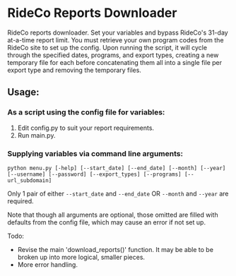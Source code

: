 # RideCo Reports Downloader

RideCo reports downloader. Set your variables and bypass RideCo's 31-day at-a-time report limit.
You must retrieve your own program codes from the RideCo site to set up the config. Upon running
the script, it will cycle through the specified dates, programs, and export types, creating
a new temporary file for each before concatenating them all into a single file per export type
and removing the temporary files.

## Usage:

### As a script using the config file for variables:

1. Edit config.py to suit your report requirements.
2. Run main.py.

### Supplying variables via command line arguments:

`python menu.py [-help] [--start_date] [--end_date] [--month] [--year] [--username] [--password] [--export_types] [--programs] [--url_subdomain]`

Only 1 pair of either `--start_date` and `--end_date` OR `--month` and `--year` are required.

Note that though all arguments are optional, those omitted are filled with defaults from the config file, which may
cause an error if not set up.

Todo:
- Revise the main 'download_reports()' function. It may be able to be broken up into more logical, smaller pieces.
- More error handling.
